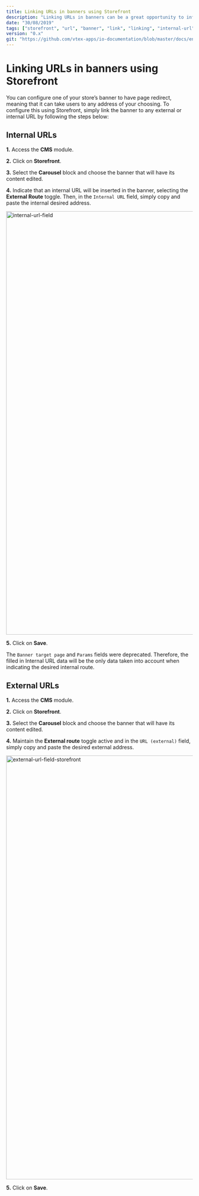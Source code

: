 ```yaml
---
title: Linking URLs in banners using Storefront
description: "Linking URLs in banners can be a great opportunity to influence user browsing! Check out how fast and easy linking URLs in your store's banners can be when using Storefront."
date: "30/08/2019"
tags: ["storefront", "url", "banner", "link", "linking", "internal-url", "external-url"]
version: "0.x"
git: "https://github.com/vtex-apps/io-documentation/blob/master/docs/en/Recipes/store/SettingUpGoogleAnalyticsSearchTracking.md"
---
```


# Linking URLs in banners using Storefront

You can configure one of your store’s banner to have page redirect, meaning that it can take users to any address of your choosing. To configure this using Storefront, simply link the banner to any external or internal URL by following the steps below:

## Internal URLs

**1.** Access the **CMS** module.

**2.** Click on **Storefront**.

**3.** Select the **Carousel** block and choose the banner that will have its content edited.

**4.** Indicate that an internal URL will be inserted in the banner, selecting the **External Route** toggle. Then, in the `Internal URL` field, simply copy and paste the internal desired address.

<img width="1142" alt="internal-url-field" src="https://user-images.githubusercontent.com/52087100/63995069-6e59dc00-cacd-11e9-92de-da14a89b4117.png">

**5.** Click on **Save**.

<div class=“alert alert-warning”>
The <code>Banner target page</code> and <code>Params</code> fields were deprecated. Therefore, the filled in Internal URL data will be the only data taken into account when indicating the desired internal route.
</div>

## External URLs

**1.** Access the **CMS** module.

**2.** Click on **Storefront**.

**3.** Select the **Carousel** block and choose the banner that will have its content edited.

**4.** Maintain the **External route** toggle active and in the `URL (external)` field, simply copy and paste the desired external address.

<img width="1143" alt="external-url-field-storefront" src="https://user-images.githubusercontent.com/52087100/63995053-541ffe00-cacd-11e9-9760-385e2f526941.png">

**5.** Click on **Save**.
